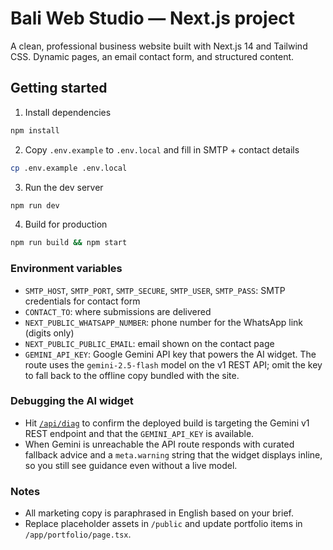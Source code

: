 # Bali Web Studio — Next.js project

A clean, professional business website built with Next.js 14 and Tailwind CSS. Dynamic pages, an email contact form, and structured content.

## Getting started

1. Install dependencies
```bash
npm install
```

2. Copy `.env.example` to `.env.local` and fill in SMTP + contact details
```bash
cp .env.example .env.local
```

3. Run the dev server
```bash
npm run dev
```

4. Build for production
```bash
npm run build && npm start
```

### Environment variables

- `SMTP_HOST`, `SMTP_PORT`, `SMTP_SECURE`, `SMTP_USER`, `SMTP_PASS`: SMTP credentials for contact form
- `CONTACT_TO`: where submissions are delivered
- `NEXT_PUBLIC_WHATSAPP_NUMBER`: phone number for the WhatsApp link (digits only)
- `NEXT_PUBLIC_PUBLIC_EMAIL`: email shown on the contact page
- `GEMINI_API_KEY`: Google Gemini API key that powers the AI widget. The route uses the `gemini-2.5-flash` model on the v1 REST API; omit the key to fall back to the offline copy bundled with the site.

### Debugging the AI widget

- Hit [`/api/diag`](http://localhost:3000/api/diag) to confirm the deployed build is targeting the Gemini v1 REST endpoint and that the `GEMINI_API_KEY` is available.
- When Gemini is unreachable the API route responds with curated fallback advice and a `meta.warning` string that the widget displays inline, so you still see guidance even without a live model.

### Notes

- All marketing copy is paraphrased in English based on your brief.
- Replace placeholder assets in `/public` and update portfolio items in `/app/portfolio/page.tsx`.
